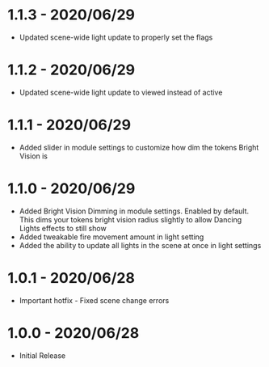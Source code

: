 # 1.1.3 - 2020/06/29

* Updated scene-wide light update to properly set the flags

# 1.1.2 - 2020/06/29

* Updated scene-wide light update to viewed instead of active

# 1.1.1 - 2020/06/29

* Added slider in module settings to customize how dim the tokens Bright Vision is

# 1.1.0 - 2020/06/29

* Added Bright Vision Dimming in module settings. Enabled by default. This dims your tokens bright vision radius slightly to allow Dancing Lights effects to still show
* Added tweakable fire movement amount in light setting
* Added the ability to update all lights in the scene at once in light settings 

# 1.0.1 - 2020/06/28

* Important hotfix - Fixed scene change errors

# 1.0.0 - 2020/06/28

* Initial Release


